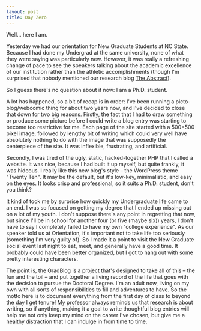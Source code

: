 ```yaml
---
layout: post
title: Day Zero
---
```


Well... here I am.

Yesterday we had our orientation for New Graduate Students at NC State. Because I had done my Undergrad at the same university, none of what they were saying was particularly new. However, it was really a refreshing change of pace to see the speakers talking about the academic excellence of our institution rather than the athletic accomplishments (though I'm surprised that nobody mentioned our research blog [The Abstract](http://web.ncsu.edu/abstract/)).

So I guess there's no question about it now: I am a Ph.D. student.

A lot has happened, so a bit of recap is in order: I've been running a picto-blog/webcomic thing for about two years now, and I've decided to close that down for two big reasons. Firstly, the fact that I had to draw something or produce some picture before I could write a blog entry was starting to become too restrictive for me. Each page of the site started with a 500×500 pixel image, followed by lengthy bit of writing which could very well have absolutely nothing to do with the image that was supposedly the centerpiece of the site. It was inflexible, frustrating, and artificial.

Secondly, I was tired of the ugly, static, hacked-together PHP that I called a website. It was nice, because I had built it up myself, but quite frankly, it was hideous. I really like this new blog's style – the WordPress theme "Twenty Ten". It may be the default, but it's low-key, minimalistic, and easy on the eyes. It looks crisp and professional, so it suits a Ph.D. student, don't you think?

It kind of took me by surprise how quickly my Undergraduate life came to an end. I was so focused on getting my degree that I ended up missing out on a lot of my youth. I don't suppose there's any point in regretting that now, but since I'll be in school for another four (or five (maybe six)) years, I don't have to say I completely failed to have my own "college experience". As our speaker told us at Orientation, it's important not to take life too seriously (something I'm very guilty of). So I made it a point to visit the New Graduate social event last night to eat, meet, and generally have a good time. It probably could have been better organized, but I got to hang out with some pretty interesting characters.

The point is, the GradBlog is a project that's designed to take all of this – the fun and the toil – and put together a living record of the life that goes with the decision to pursue the Doctoral Degree. I'm an adult now, living on my own with all sorts of responsibilities to fill and adventures to have. So the motto here is to document everything from the first day of class to beyond the day I get tenure! My professor always reminds us that research is about writing, so if anything, making it a goal to write thoughtful blog entries will help me not only keep my mind on the career I've chosen, but give me a healthy distraction that I can indulge in from time to time.
